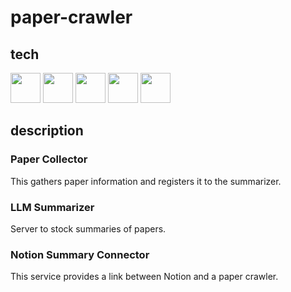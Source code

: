 # paper-crawler

## tech

<div>
    <img src="https://cdn.jsdelivr.net/gh/devicons/devicon@latest/icons/docker/docker-original.svg" width=48/>
    <img src="https://cdn.jsdelivr.net/gh/devicons/devicon@latest/icons/python/python-original.svg" width=48/>
    <img src="https://cdn.jsdelivr.net/gh/devicons/devicon@latest/icons/fastapi/fastapi-original.svg" width=48/>
    <img src="https://cdn.jsdelivr.net/gh/devicons/devicon@latest/icons/postgresql/postgresql-original.svg" width=48/>
    <img src="https://cdn.jsdelivr.net/gh/devicons/devicon@latest/icons/json/json-original.svg" width=48/>
</div>

## description

### Paper Collector

This gathers paper information and registers it to the summarizer.

### LLM Summarizer

Server to stock summaries of papers.

### Notion Summary Connector

This service provides a link between Notion and a paper crawler.